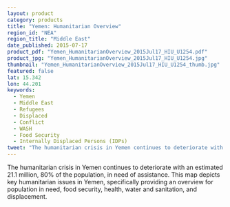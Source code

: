 ```yaml
---
layout: product
category: products
title: "Yemen: Humanitarian Overview"
region_id: "NEA"
region_title: "Middle East"
date_published: 2015-07-17
product_pdf: "Yemen_HumanitarianOverview_2015Jul17_HIU_U1254.pdf"
product_jpg: "Yemen_HumanitarianOverview_2015Jul17_HIU_U1254.jpg"
thumbnail: "Yemen_HumanitarianOverview_2015Jul17_HIU_U1254_thumb.jpg"
featured: false
lat: 15.342
lon: 44.201
keywords:
  - Yemen
  - Middle East
  - Refugees
  - Displaced
  - Conflict
  - WASH
  - Food Security
  - Internally Displaced Persons (IDPs)
tweet: "The humanitarian crisis in Yemen continues to deteriorate with an estimated 21.1 million in need of assistance."
---
```

The humanitarian crisis in Yemen continues to deteriorate with an estimated 21.1 million, 80% of the population, in need of assistance. This map depicts key humanitarian issues in Yemen, specifically providing an overview for population in need, food security, health, water and sanitation, and displacement.

